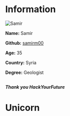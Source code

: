 # Information

![Samir](https://avatars1.githubusercontent.com/u/67711948?s=400&u=e08367ea779afa28c14cc5ecc636f6c6133df45a&v=4)

**Name:** Samir

**Github:** [samirm00](https://github.com/samirm00)

**Age:** 35

**Country:** Syria

**Degree:** Geologist

##

**_Thank you HackYourFuture_**
# Unicorn


